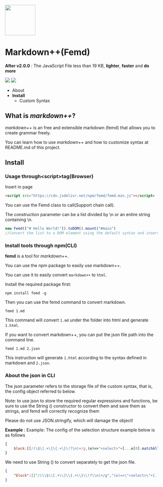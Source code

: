 <img src="https://femarkdown.github.io/ass/femd.png" style="width:100px;"></img>
# Markdown++(**Femd**)
**After v2.0.0** : The JavaScript File less than 19 KB, **lighter**, **faster** and **do more**

![](https://badgen.net/npm/v/femd)
![](https://badgen.net/npm/license/femd)

+ About
+ **Install**
    + Custom Syntax
## **What is *markdown++***?

*markdown++* is an free and extensible markdown (femd) that allows you to create grammar freely.

You can learn how to use *markdown++* and how to customize syntax at README.md of this project.

## **Install**
### **Usage through\<script\>tag(Browser)**
Insert in page
```html
<script src="https://cdn.jsdelivr.net/npm/femd/femd.min.js"></script>
```

You can use the Femd class to call(Support chain call).

The construction parameter can be a list divided by  \n or an entire string containing \n.
```javascript
new Femd(["# Hello World!"]).toDOM().mount("#main")
//Convert the list to a DOM element using the default syntax and insert it into #main.
```

### **Install tools through npm(CLI)**

**femd** is a tool for *markdown++*.

You can use the npm package to easily use markdown++.

You can use it to easily convert `markdown++` to `html`.

Install the required package first:
```
npm install femd -g
```
Then you can use the femd command to convert markdown.
```
femd 1.md
```
This command will convert `1.md` under the folder into html and generate `1.html`.

If you want to convert markdown++, you can put the json file path into the command line.
```
femd 1.md 2.json
```
This instruction will generate `1.html` according to the syntax defined in markdown and `2.json`.

### **About the json in CLI**
The json parameter refers to the storage file of the custom syntax, that is, the config object referred to below. 

Note: to use json to store the required regular expressions and functions, be sure to use the String () constructor to convert them and save them as strings, and femd will correctly recognize them

Please do not use JSON.stringify, which will damage the object!

**Example** : Example: The config of the selection structure example below is as follows
```javascript
{
	block:[[/(\$\[.+\]\{.+\}\!?\n)+/g,(e)=>"<select>"+[...e[0].matchAll(/\$\[(.+)\]\{(.+)\}\!?/g)].map(d=>`<option value='${d[2]}'${d[0][d[0].length-1]=="!"?" selected":""}>${d[1]}</option>`).join("\n")+"</select>"]]
}
```
We need to use String () to convert separately to get the json file.
```json
{
	"block":[["/(\\$\\[.+\\]\\{.+\\}\\!?\\n)+/g","(e)=>\"<select>\"+[...e[0].matchAll(/\\$\\[(.+)\\]\\{(.+)\\}\\!?/g)].map(d=>`<option value='${d[2]}'${d[0][d[0].length-1]==\"!\"?\" selected\":\"\"}>${d[1]}</option>`).join(\"\\n\")+\"</select>\""]]
}
```